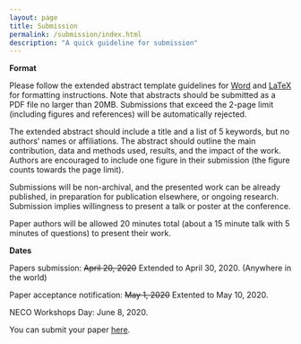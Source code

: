 ```yaml
---
layout: page
title: Submission
permalink: /submission/index.html
description: "A quick guideline for submission"
---
```


**Format**

Please follow the extended abstract template guidelines for [Word](https://drive.google.com/open?id=1rewZKrGfhpQkeVAVXQZJL9RIRFh39p50) and [LaTeX](https://drive.google.com/open?id=14BkY2fSykFvehZR2JuQO4ruxWDmKZCz-) for formatting instructions. Note that abstracts should be submitted as a PDF file no larger than 20MB. Submissions that exceed the 2-page limit (including figures and references) will be automatically rejected.

The extended abstract should include a title and a list of 5 keywords, but no authors’ names or affiliations. The abstract should outline the main contribution, data and methods used, results, and the impact of the work. Authors are encouraged to include one figure in their submission (the figure counts towards the page limit).

Submissions will be non-archival, and the presented work can be already published, in preparation for publication elsewhere, or ongoing research. Submission implies willingness to present a talk or poster at the conference.

Paper authors will be allowed 20 minutes total (about a 15 minute talk with 5 minutes of questions) to present their work. 

**Dates**

Papers submission: ~~April 20, 2020~~ Extended to April 30, 2020. (Anywhere in the world)

Paper acceptance notification: ~~May 1, 2020~~ Extented to May 10, 2020.

NECO Workshops Day: June 8, 2020.

You can submit your paper [here](https://easychair.org/conferences/?conf=neco20).
